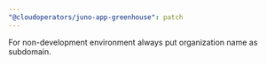 ```yaml
---
"@cloudoperators/juno-app-greenhouse": patch
---
```


For non-development environment always put organization name as subdomain.
